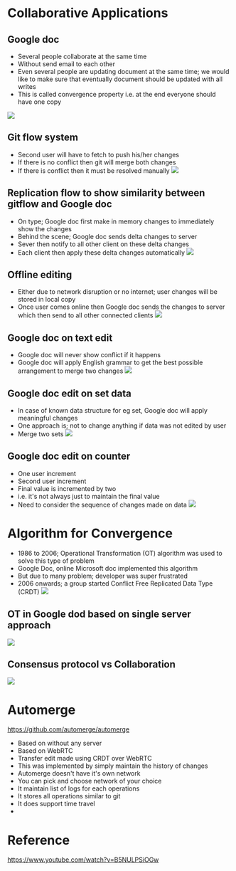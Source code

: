 # Collaborative Applications
## Google doc 
- Several people collaborate at the same time
- Without send email to each other
- Even several people are updating document at the same time; we would like to make sure that eventually document should be updated with all writes
- This is called convergence property i.e. at the end everyone should have one copy

![](google-doc-app.png)
## Git flow system
- Second user will have to fetch to push his/her changes
- If there is no conflict then git will merge both changes
- If there is conflict then it must be resolved manually
![](git-flow.png)
## Replication flow to show similarity between gitflow and Google doc
- On type; Google doc first make in memory changes to immediately show the changes
- Behind the scene; Google doc sends delta changes to server 
- Sever then notify to all other client on these delta changes
- Each client then apply these delta changes automatically
![](replication-flow.png)
## Offline editing
- Either due to network disruption or no internet; user changes will be stored in local copy
- Once user comes online then Google doc sends the changes to server which then send to all other connected clients
![](offline-edit.png)
## Google doc on text edit
- Google doc will never show conflict if it happens
- Google doc will apply English grammar to get the best possible arrangement to merge two changes
![](simple-text-edit.png)
## Google doc edit on set data
- In case of known data structure for eg set, Google doc will apply meaningful changes
- One approach is; not to change anything if data was not edited by user
- Merge two sets
![](simple-set-edit.png)
## Google doc edit on counter
- One user increment
- Second user increment
- Final value is incremented by two
- i.e. it's not always just to maintain the final value
- Need to consider the sequence of changes made on data
![](counter-edit.png)
# Algorithm for Convergence
- 1986 to 2006; Operational Transformation (OT) algorithm was used to solve this type of problem
- Google Doc, online Microsoft doc implemented this algorithm
- But due to many problem; developer was super frustrated
- 2006 onwards; a group started Conflict Free Replicated Data Type (CRDT)
![](algorithms.png)
## OT in Google dod based on single server approach
![](single-server-ot.png)
## Consensus protocol vs Collaboration
![](consensus-vs-collaborations.png)
# Automerge
https://github.com/automerge/automerge
- Based on without any server
- Based on WebRTC 
- Transfer edit made using CRDT over WebRTC
- This was implemented by simply maintain the history of changes
- Automerge doesn't have it's own network
- You can pick and choose network of your choice
- It maintain list of logs for each operations
- It stores all operations similar to git
- It does support time travel
- 
# Reference
https://www.youtube.com/watch?v=B5NULPSiOGw

